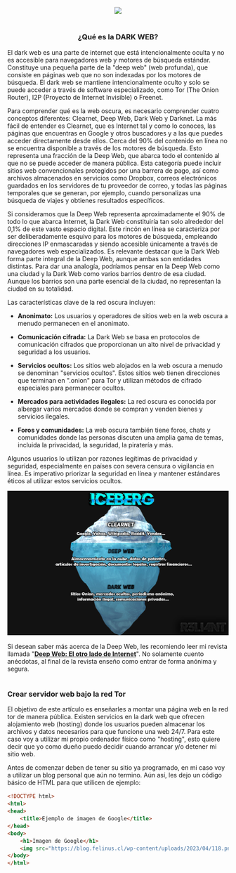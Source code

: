 <p align="center">
  <a href="https://github.com/DenverCoder1/readme-typing-svg"><img src="https://readme-typing-svg.herokuapp.com?color=13F700&width=550&lines=Crear+servidor+bajo+la+red+tor+DARK+WEB"></a>
</p>

<h1 align="center"></h1>

<h3 align="center">¿Qué es la DARK WEB?</h3>


El dark web es una parte de internet que está intencionalmente oculta y no es accesible para navegadores web y motores de búsqueda estándar. Constituye una pequeña parte de la "deep web" (web profunda), que consiste en páginas web que no son indexadas por los motores de búsqueda. El dark web se mantiene intencionalmente oculto y solo se puede acceder a través de software especializado, como Tor (The Onion Router), I2P (Proyecto de Internet Invisible) o Freenet.

Para comprender qué es la web oscura, es necesario comprender cuatro conceptos diferentes: Clearnet, Deep Web, Dark Web y Darknet. La más fácil de entender es Clearnet, que es Internet tal y como lo conoces, las páginas que encuentras en Google y otros buscadores y a las que puedes acceder directamente desde ellos. Cerca del 90% del contenido en línea no se encuentra disponible a través de los motores de búsqueda. Esto representa una fracción de la Deep Web, que abarca todo el contenido al que no se puede acceder de manera pública. Esta categoría puede incluir sitios web convencionales protegidos por una barrera de pago, así como archivos almacenados en servicios como Dropbox, correos electrónicos guardados en los servidores de tu proveedor de correo, y todas las páginas temporales que se generan, por ejemplo, cuando personalizas una búsqueda de viajes y obtienes resultados específicos.

Si consideramos que la Deep Web representa aproximadamente el 90% de todo lo que abarca Internet, la Dark Web constituiría tan solo alrededor del 0,1% de este vasto espacio digital. Este rincón en línea se caracteriza por ser deliberadamente esquivo para los motores de búsqueda, empleando direcciones IP enmascaradas y siendo accesible únicamente a través de navegadores web especializados. Es relevante destacar que la Dark Web forma parte integral de la Deep Web, aunque ambas son entidades distintas. Para dar una analogía, podríamos pensar en la Deep Web como una ciudad y la Dark Web como varios barrios dentro de esa ciudad. Aunque los barrios son una parte esencial de la ciudad, no representan la ciudad en su totalidad.

Las características clave de la red oscura incluyen:

- **Anonimato:** Los usuarios y operadores de sitios web en la web oscura a menudo permanecen en el anonimato.

- **Comunicación cifrada:** La Dark Web se basa en protocolos de comunicación cifrados que proporcionan un alto nivel de privacidad y seguridad a los usuarios.

- **Servicios ocultos:** Los sitios web alojados en la web oscura a menudo se denominan "servicios ocultos". Estos sitios web tienen direcciones que terminan en ".onion" para Tor y utilizan métodos de cifrado especiales para permanecer ocultos.

- **Mercados para actividades ilegales:** La red oscura es conocida por albergar varios mercados donde se compran y venden bienes y servicios ilegales.

- **Foros y comunidades:** La web oscura también tiene foros, chats y comunidades donde las personas discuten una amplia gama de temas, incluida la privacidad, la seguridad, la piratería y más.

Algunos usuarios lo utilizan por razones legítimas de privacidad y seguridad, especialmente en países con severa censura o vigilancia en línea. Es imperativo priorizar la seguridad en línea y mantener estándares éticos al utilizar estos servicios ocultos.

<p align="center">
  <img src="https://raw.githubusercontent.com/R3LI4NT/articulos/main/Seguridad/Anonimato/GNU-Linux/img/icebergWeb.png">
</p>

Si desean saber más acerca de la Deep Web, les recomiendo leer mi revista llamada "<a href="https://github.com/R3LI4NT/Deep-Web">**Deep Web: El otro lado de Internet**</a>". No solamente cuento anécdotas, al final de la revista enseño como entrar de forma anónima y segura.

<h1 align="center"></h1>

### Crear servidor web bajo la red Tor

El objetivo de este artículo es enseñarles a montar una página web en la red tor de manera pública. Existen servicios en la dark web que ofrecen alojamiento web (hosting) donde los usuarios pueden almacenar los archivos y datos necesarios para que funcione una web 24/7. Para este caso voy a utilizar mi propio ordenador físico como "hosting", esto quiere decir que yo como dueño puedo decidir cuando arrancar y/o detener mi sitio web.

Antes de comenzar deben de tener su sitio ya programado, en mi caso voy a utilizar un blog personal que aún no termino. Aún así, les dejo un código básico de HTML para que utilicen de ejemplo:

```html
<!DOCTYPE html>
<html>
<head>
    <title>Ejemplo de imagen de Google</title>
</head>
<body>
    <h1>Imagen de Google</h1>
    <img src="https://blog.felinus.cl/wp-content/uploads/2023/04/118.png" alt="Imagen de Google">
</body>
</html>
```
